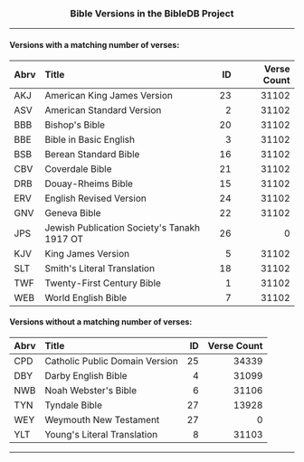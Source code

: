<h3 align="center">Bible Versions in the BibleDB Project</h3>

---

#### Versions with a matching number of verses:
<!-- This Markdown Versions file is best viewed in a Markdown viewer or previewer -->
| Abrv | Title| ID| Verse Count|
| :--- | :--- | --:|---:|
|   AKJ|American King James Version| 23| 31102|
|   ASV|American Standard Version| 2| 31102|
|   BBB|Bishop's Bible| 20| 31102|
|   BBE|Bible in Basic English| 3| 31102|
|   BSB| Berean Standard Bible| 16| 31102|
|   CBV|Coverdale Bible| 21| 31102|
|   DRB|Douay-Rheims Bible| 15| 31102|
|   ERV|English Revised Version| 24| 31102|
|   GNV|Geneva Bible| 22| 31102|
|   JPS|Jewish Publication Society's Tanakh 1917 OT| 26| 0|
|   KJV|King James Version| 5| 31102|
|   SLT|Smith's Literal Translation| 18| 31102|
|   TWF|Twenty-First Century Bible| 1| 31102|
|   WEB|World English Bible| 7| 31102|


#### Versions without a matching number of verses:
| Abrv| Title| ID| Verse Count| 
| :--- | :-- | --:| ---:|
|   CPD|Catholic Public Domain Version| 25| 34339|
|   DBY|Darby English Bible| 4| 31099|
|   NWB|Noah Webster's Bible| 6| 31106|
|   TYN|Tyndale Bible| 27| 13928|
|   WEY|Weymouth New Testament| 27| 0|
|   YLT|Young's Literal Translation| 8| 31103|

---

